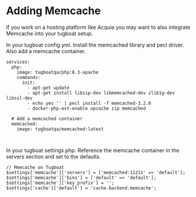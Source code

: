 # Adding Memcache

If you work on a hosting platform like Acquia you may want to also integrate Memcache into your tugboat setup.

In your tugboat config.yml.   Install the memcached library and pecl driver.  Also add a memcache container.
```
services:  
  php:
    image: tugboatqa/php:8.3-apache
    commands:
      init:
        - apt-get update
        - apt-get install libzip-dev libmemcached-dev zlib1g-dev libssl-dev
        - echo yes '' | pecl install -f memcached-3.2.0
        - docker-php-ext-enable opcache zip memcached
        
  # Add a memcached container
  memcached:
    image: tugboatqa/memcached:latest

  
```

In your tugboat settings.php.  Reference the memcache container in the servers section and set to the defaults.
```
// Memcache on Tugboat
$settings['memcache']['servers'] = ['memcached:11211' => 'default'];
$settings['memcache']['bins'] = ['default' => 'default'];
$settings['memcache']['key_prefix'] = '';
$settings['cache']['default'] = 'cache.backend.memcache';
```

